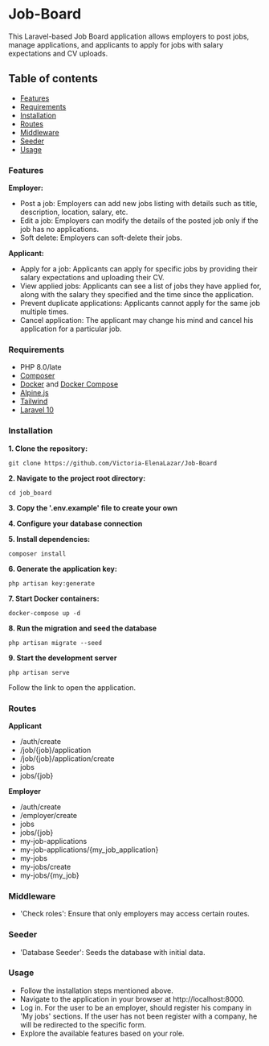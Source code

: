# Job-Board

This Laravel-based Job Board application allows employers to post jobs, manage applications, and applicants to apply for jobs with salary expectations and CV uploads.

## Table of contents

- [Features](#features)
- [Requirements](#requirements)
- [Installation](#installation)
- [Routes](#routes)
- [Middleware](#middleware)
- [Seeder](#seeder)
- [Usage](#usage)


### Features

**Employer:**

- Post a job: Employers can add new jobs listing with details such as
  title, description, location, salary, etc.
- Edit a job: Employers can modify the details of the posted job only if the job has no applications.
- Soft delete: Employers can soft-delete their jobs.

**Applicant:**

- Apply for a job: Applicants can apply for specific jobs by providing their salary expectations and uploading their CV.
- View applied jobs: Applicants can see a list of jobs they have applied for, along with the salary they specified and the time since the application.
- Prevent duplicate applications: Applicants cannot apply for the same job multiple times.
- Cancel application: The applicant may change his mind and cancel his application for a particular job.

### Requirements

- PHP 8.0/late
- [Composer](https://getcomposer.org/)
- [Docker](https://www.docker.com/) and [Docker Compose](https://docs.docker.com/compose/)
- [Alpine.js](https://alpinejs.dev/)
- [Tailwind](https://tailwindcss.com/)
- [Laravel 10](https://laravel.com/)

### Installation

**1. Clone the repository:**
````angular2html
git clone https://github.com/Victoria-ElenaLazar/Job-Board
````
**2. Navigate to the project root directory:**
````angular2html
cd job_board
````
**3. Copy the '.env.example' file to create your own**

**4. Configure your database connection**

**5. Install dependencies:**
````angular2html
composer install
````
**6. Generate the application key:**
````angular2html
php artisan key:generate
````
**7. Start Docker containers:**
````angular2html
docker-compose up -d
````
**8. Run the migration and seed the database**
````angular2html
php artisan migrate --seed
````
**9. Start the development server**
````angular2html
php artisan serve
````
Follow the link to open the application.

### Routes
**Applicant**
- /auth/create
- /job/{job}/application
- /job/{job}/application/create
- jobs
- jobs/{job}


**Employer**
- /auth/create
- /employer/create
- jobs
- jobs/{job}
- my-job-applications
- my-job-applications/{my_job_application}
- my-jobs
- my-jobs/create
- my-jobs/{my_job}

### Middleware

- 'Check roles': Ensure that only employers may access certain routes.

### Seeder

- 'Database Seeder': Seeds the database with initial data.

### Usage

- Follow the installation steps mentioned above.
- Navigate to the application in your browser at http://localhost:8000.
- Log in. For the user to be an employer, should register his company in 'My jobs' sections. If the user has not been register with a company,
  he will be redirected to the specific form.
- Explore the available features based on your role.
